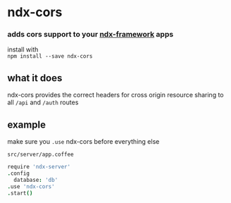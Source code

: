 # ndx-cors
### adds cors support to your [ndx-framework](https://github.com/ndxbxrme/ndx-framework) apps
install with  
`npm install --save ndx-cors`  
## what it does
ndx-cors provides the correct headers for cross origin resource sharing to all `/api` and `/auth` routes
## example
make sure you `.use` ndx-cors before everything else  

`src/server/app.coffee`
```coffeescript
require 'ndx-server'
.config
  database: 'db'
.use 'ndx-cors'
.start()
```